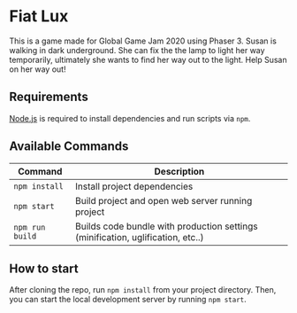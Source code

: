 # Fiat Lux

This is a game made for Global Game Jam 2020 using Phaser 3. 
Susan is walking in dark underground. She can fix the the lamp to light her way temporarily, ultimately she wants to find her way out to the light. Help Susan on her way out!

## Requirements

[Node.js](https://nodejs.org) is required to install dependencies and run scripts via `npm`.

## Available Commands

| Command | Description |
|---------|-------------|
| `npm install` | Install project dependencies |
| `npm start` | Build project and open web server running project |
| `npm run build` | Builds code bundle with production settings (minification, uglification, etc..) |

## How to start

After cloning the repo, run `npm install` from your project directory. Then, you can start the local development
server by running `npm start`.
